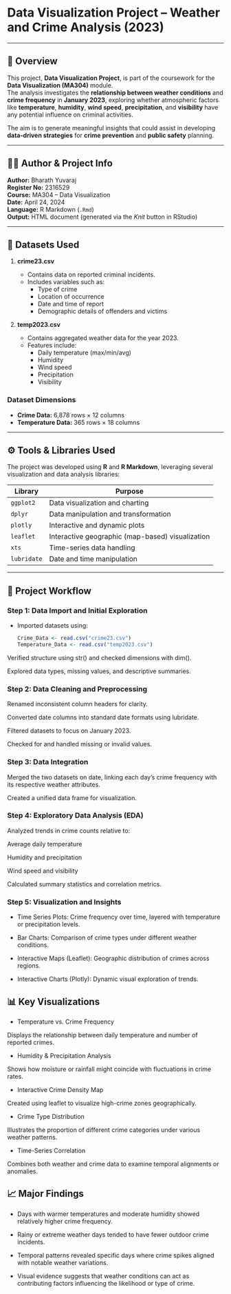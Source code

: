 # Data Visualization Project – Weather and Crime Analysis (2023)

---

## 📘 Overview

This project, **Data Visualization Project**, is part of the coursework for the **Data Visualization (MA304)** module.  
The analysis investigates the **relationship between weather conditions** and **crime frequency** in **January 2023**, exploring whether atmospheric factors like **temperature**, **humidity**, **wind speed**, **precipitation**, and **visibility** have any potential influence on criminal activities.

The aim is to generate meaningful insights that could assist in developing **data-driven strategies** for **crime prevention** and **public safety** planning.

---

## 👨‍💻 Author & Project Info

**Author:** Bharath Yuvaraj  
**Register No:** 2316529  
**Course:** MA304 – Data Visualization  
**Date:** April 24, 2024  
**Language:** R Markdown (`.Rmd`)  
**Output:** HTML document (generated via the *Knit* button in RStudio)

---

## 🧩 Datasets Used

1. **crime23.csv**
   - Contains data on reported criminal incidents.
   - Includes variables such as:
     - Type of crime
     - Location of occurrence
     - Date and time of report
     - Demographic details of offenders and victims

2. **temp2023.csv**
   - Contains aggregated weather data for the year 2023.
   - Features include:
     - Daily temperature (max/min/avg)
     - Humidity
     - Wind speed
     - Precipitation
     - Visibility

### Dataset Dimensions
- **Crime Data:** 6,878 rows × 12 columns  
- **Temperature Data:** 365 rows × 18 columns  

---

## ⚙️ Tools & Libraries Used

The project was developed using **R** and **R Markdown**, leveraging several visualization and data analysis libraries:

| Library | Purpose |
|----------|----------|
| `ggplot2` | Data visualization and charting |
| `dplyr` | Data manipulation and transformation |
| `plotly` | Interactive and dynamic plots |
| `leaflet` | Interactive geographic (map-based) visualization |
| `xts` | Time-series data handling |
| `lubridate` | Date and time manipulation |

---

## 🧠 Project Workflow

### Step 1: Data Import and Initial Exploration
- Imported datasets using:
  ```R
  Crime_Data <- read.csv("crime23.csv")
  Temperature_Data <- read.csv("temp2023.csv")
Verified structure using str() and checked dimensions with dim().

Explored data types, missing values, and descriptive summaries.

### Step 2: Data Cleaning and Preprocessing
Renamed inconsistent column headers for clarity.

Converted date columns into standard date formats using lubridate.

Filtered datasets to focus on January 2023.

Checked for and handled missing or invalid values.

### Step 3: Data Integration
Merged the two datasets on date, linking each day’s crime frequency with its respective weather attributes.

Created a unified data frame for visualization.

### Step 4: Exploratory Data Analysis (EDA)
Analyzed trends in crime counts relative to:

Average daily temperature

Humidity and precipitation

Wind speed and visibility

Calculated summary statistics and correlation metrics.

### Step 5: Visualization and Insights
- Time Series Plots: Crime frequency over time, layered with temperature or precipitation levels.

- Bar Charts: Comparison of crime types under different weather conditions.

- Interactive Maps (Leaflet): Geographic distribution of crimes across regions.

- Interactive Charts (Plotly): Dynamic visual exploration of trends.

##  📊 Key Visualizations
- Temperature vs. Crime Frequency

Displays the relationship between daily temperature and number of reported crimes.

- Humidity & Precipitation Analysis

Shows how moisture or rainfall might coincide with fluctuations in crime rates.

- Interactive Crime Density Map

Created using leaflet to visualize high-crime zones geographically.

- Crime Type Distribution

Illustrates the proportion of different crime categories under various weather patterns.

- Time-Series Correlation

Combines both weather and crime data to examine temporal alignments or anomalies.

## 📈 Major Findings
- Days with warmer temperatures and moderate humidity showed relatively higher crime frequency.

- Rainy or extreme weather days tended to have fewer outdoor crime incidents.

- Temporal patterns revealed specific days where crime spikes aligned with notable weather variations.

- Visual evidence suggests that weather conditions can act as contributing factors influencing the likelihood or type of crime.

